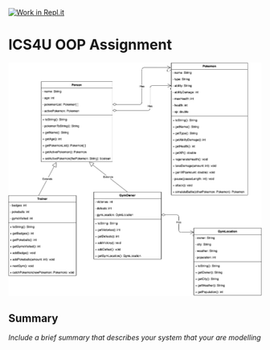 [![Work in Repl.it](https://classroom.github.com/assets/work-in-replit-14baed9a392b3a25080506f3b7b6d57f295ec2978f6f33ec97e36a161684cbe9.svg)](https://classroom.github.com/online_ide?assignment_repo_id=3826717&assignment_repo_type=AssignmentRepo)
# ICS4U OOP Assignment

<img src="https://github.com/SACHSTech/ics4u-oop-assignment-samliuk12/blob/main/Class%20diagram.png?raw=true">

## Summary
*Include a brief summary that describes your system that your are modelling*
